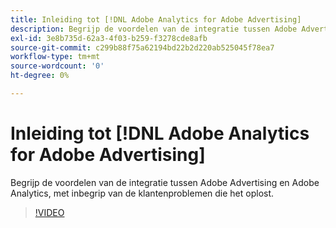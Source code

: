 ```yaml
---
title: Inleiding tot [!DNL Adobe Analytics for Adobe Advertising]
description: Begrijp de voordelen van de integratie tussen Adobe Advertising en Adobe Analytics, met inbegrip van de klantenproblemen die het oplost.
exl-id: 3e8b735d-62a3-4f03-b259-f3278cde8afb
source-git-commit: c299b88f75a62194bd22b2d220ab525045f78ea7
workflow-type: tm+mt
source-wordcount: '0'
ht-degree: 0%

---
```


# Inleiding tot [!DNL Adobe Analytics for Adobe Advertising]

Begrijp de voordelen van de integratie tussen Adobe Advertising en Adobe Analytics, met inbegrip van de klantenproblemen die het oplost.

>[!VIDEO](https://video.tv.adobe.com/v/33491)
